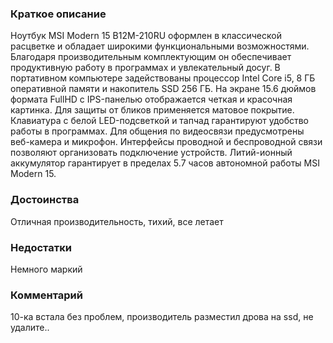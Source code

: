 ### **Краткое описание**
Ноутбук MSI Modern 15 B12M-210RU оформлен в классической расцветке и обладает широкими функциональными возможностями. Благодаря производительным комплектующим он обеспечивает продуктивную работу в программах и увлекательный досуг. В портативном компьютере задействованы процессор Intel Core i5, 8 ГБ оперативной памяти и накопитель SSD 256 ГБ.  На экране 15.6 дюймов формата FullHD с IPS-панелью отображается четкая и красочная картинка. Для защиты от бликов применяется матовое покрытие. Клавиатура с белой LED-подсветкой и тапчад гарантируют удобство работы в программах. Для общения по видеосвязи предусмотрены веб-камера и микрофон. Интерфейсы проводной и беспроводной связи позволяют организовать подключение устройств. Литий-ионный аккумулятор гарантирует в пределах 5.7 часов автономной работы MSI Modern 15.

### **Достоинства**
Отличная производительность, тихий, все летает

### **Недостатки**
Немного маркий

### **Комментарий**
10-ка встала без проблем, производитель разместил дрова на ssd, не удалите..
